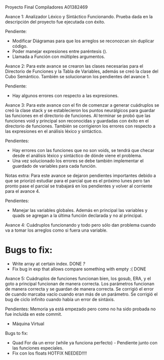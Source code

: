 Proyecto Final Compiladores 
A01382469

Avance 1: 
Analizador Léxico y Sintáctico Funcionando. 
Prueba dada en la descripción del proyecto fue ejecutada con éxito. 

Pendiente: 
- Modificar Diágramas para que los arreglos se reconozcan sin duplicar código. 
- Poder manejar expresiones entre paréntesis (). 
- Llamada a Función con múltiples argumentos. 


Avance 2: 
Para este avance se crearon las clases necesarias para el Directorio de Funciones y la Tabla de Variables, además se creó la clase del Cubo Semántico. 
También se solucionaron los pendientes del avance 1. 

Pendiente: 
- Hay algunos errores con respecto a las expresiones. 

Avance 3: 
Para este avance con el fin de comenzar a generar cuádruplos se creó la clase stack y se establecieron los puntos neurálgicos para guardar las funciones en el directorio de funciones. 
Al terminar se probó que las funciones void y principal son reconocidas y guardadas con éxito en el directorio de funciones. También se corrigieron los errores con respecto a las expresiones en el análisis léxico y sintáctico. 

Pendientes: 
- Hay errores con las funciones que no son voids, se tendrá que checar desde el análisis léxico y sintáctico de dónde viene el problema. 
- Una vez solucionado los errores se debe también implementar el guardado de variables para cada función. 

Notas extra: Para este avance se dejaron pendientes importantes debido a que se priorizó estudiar para el parcial que es el próximo lunes pero tan pronto pase el parcial se trabajará en los pendientes y volver al corriente para el avance 4. 

Pendientes: 
- Manejar las variables globales. Además en principal las variables y quads se agregan a la última función declarada y no al principal. 

Avance 4: 
Cuádruplos funcionando y todo pero sólo dan problema cuando va a tomar los arreglos como si fuera una variable. 

# Bugs to fix: 
- Write array at certain index. DONE *?*
- Fix bug in exp that allows compare something with empty :( DONE

Avance 5: 
Cuádruplos de funciones funcionan bien, los gosub, ERA, y el goto a principal funcionan de manera correcta. Los parámetros funcionan de manera correcta y se guardan de manera correcta. Se corrigió el error de cuando marcaba vacío cuando eran más de un parámetro. Se corrigió el bug de ciclo infinito cuando había un error de sintáxis. 

Pendientes: 
Memoria ya está empezado pero como no ha sido probada no fue incluida en este commit. 
- Máquina Virtual 

Bugs to fix: 
- Quad For da un error (while ya funciona perfecto) - Pendiente junto con las funciones especiales. 
- Fix con los floats HOTFIX NEEDED!!!! 
